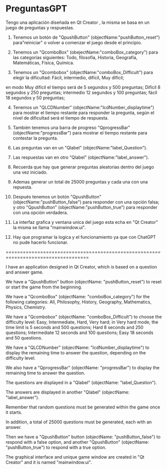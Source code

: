 # PreguntasGPT
Tengo una aplicación diseñada en Qt Creator , la misma se basa en un juego de preguntas y respuestas.

1. Tenemos un botón de "QpushButton" (objectName:"pushButton_reset") para"reiniciar" o volver a comenzar el juego desde el principio.

2. Tenemos un "QcomboBox" (obejectName:"comboBox_category") para las categorías siguientes:
Todo, filosofía, Historia, Geografía, Matemáticas, Física, Química.


3. Tenemos un  "Qcombobox" (objectName:"comboBox_Difficult") para elegir la dificultad: Fácil, intermedio, difícil, Muy difícil;

 en modo Muy difícil el tiempo será de 5 segundos y 500 preguntas;
 Difícil 8 segundos y 250 preguntas;
 intermedio 12 segundos y 100 preguntas;
 fácil 18 segundos y 50 preguntas;

4. Tenemos un "QLCDNumber" (objectName:"lcdNumber_displaytime") para mostrar el tiempo restante para responder la pregunta, según el nivel de dificultad será el tiempo de respuesta.

5. También tenemos una barra de progreso "QprogressBar" (objectName:"progressBar") para mostrar el tiempo restante para contestar la pregunta.

6. Las preguntas van en un "Qlabel" (objectName:"label_Question").

7. Las respuestas van en otro "Qlabel" (objectName:"label_answer").

8. Recuerda que hay que generar preguntas aleatorias dentro del juego una vez iniciado.

9. Ademas generar un total de 25000 preguntas y cada una con una repuesta.

10. Después tenemos un botón "QpushButton" (objectName:"pushButton_false")  para responder con una opción falsa;
 y otro "QpushButton" (objectName:"pushButton_true") para responder con una opción verdadera.

10. La interfaz grafica y ventana unica del juego esta echa en "Qt Creator" la misma se llama "mainwindow.ui".

11. Hay que programar la logica y el funcionamiento ya que con ChatGPT no pude hacerlo funcionar.

===================================================================================

I have an application designed in Qt Creator, which is based on a question and answer game.

We have a "QpushButton" button (objectName: "pushButton_reset") to reset or start the game from the beginning.

We have a "QcomboBox" (objectName: "comboBox_category") for the following categories: All, Philosophy, History, Geography, Mathematics, Physics, Chemistry.

We have a "Qcombobox" (objectName: "comboBox_Difficult") to choose the difficulty level: Easy, Intermediate, Hard, Very hard; in Very hard mode, the time limit is 5 seconds and 500 questions; Hard 8 seconds and 250 questions; Intermediate 12 seconds and 100 questions; Easy 18 seconds and 50 questions.

We have a "QLCDNumber" (objectName: "lcdNumber_displaytime") to display the remaining time to answer the question, depending on the difficulty level.

We also have a "QprogressBar" (objectName: "progressBar") to display the remaining time to answer the question.

The questions are displayed in a "Qlabel" (objectName: "label_Question").

The answers are displayed in another "Qlabel" (objectName: "label_answer").

Remember that random questions must be generated within the game once it starts.

In addition, a total of 25000 questions must be generated, each with an answer.

Then we have a "QpushButton" button (objectName: "pushButton_false") to respond with a false option, and another "QpushButton" (objectName: "pushButton_true") to respond with a true option.

The graphical interface and unique game window are created in "Qt Creator" and it is named "mainwindow.ui".
